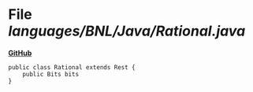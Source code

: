 # File _languages/BNL/Java/Rational.java_
**[GitHub](https://github.com/softlang/yas/blob/master/languages/BNL/Java/Rational.java)**
```
public class Rational extends Rest {
    public Bits bits
}
```
